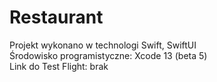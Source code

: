 # Restaurant

Projekt wykonano w technologi Swift, SwiftUI  
Środowisko programistyczne: Xcode 13 (beta 5)  
Link do Test Flight: brak
